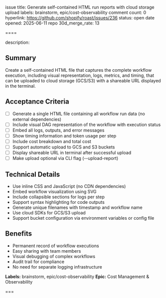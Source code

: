 issue title: Generate self-contained HTML run reports with cloud storage upload
labels: brainstorm, epic/cost-observability
comment count: 0
hyperlink: https://github.com/shopify/roast/issues/236
status: open
date opened: 2025-06-11
repo 30d_merge_rate: 13

====

description:
## Summary
Create a self-contained HTML file that captures the complete workflow execution, including visual representation, logs, metrics, and timing, that can be uploaded to cloud storage (GCS/S3) with a shareable URL displayed in the terminal.

## Acceptance Criteria
- [ ] Generate a single HTML file containing all workflow run data (no external dependencies)
- [ ] Include visual DAG representation of the workflow with execution status
- [ ] Embed all logs, outputs, and error messages
- [ ] Show timing information and token usage per step
- [ ] Include cost breakdown and total cost
- [ ] Support automatic upload to GCS and S3 buckets
- [ ] Display shareable URL in terminal after successful upload
- [ ] Make upload optional via CLI flag (--upload-report)

## Technical Details
- Use inline CSS and JavaScript (no CDN dependencies)
- Embed workflow visualization using SVG
- Include collapsible sections for logs per step
- Support syntax highlighting for code outputs
- Generate unique filenames with timestamp and workflow name
- Use cloud SDKs for GCS/S3 upload
- Support bucket configuration via environment variables or config file

## Benefits
- Permanent record of workflow executions
- Easy sharing with team members
- Visual debugging of complex workflows
- Audit trail for compliance
- No need for separate logging infrastructure

**Labels:** brainstorm, epic/cost-observability
**Epic:** Cost Management & Observability

===

